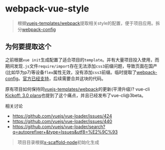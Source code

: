 # webpack-vue-style

> 根据[vuejs-templates/webpack](https://github.com/vuejs-templates/webpack/blob/develop/template/build/utils.js)提取相关style的配置，便于项目应用。拆分[webpack-config](https://github.com/x-scaffold/webpack-config)

## 为何要提取这个 ##

之前根据`vue init`生成配置了适合项目的`template`。并有大量项目投入使用，而期间发现`.js`文件`require/import`存在无法添加`css3`前缀问题，导致页面在国产(比如华为p7)等设备`flex`属性无效，没有添加`css3`前缀。临时提取了[webpack-config](https://github.com/x-scaffold/webpack-config)。[官方已经支持](https://github.com/vuejs-templates/webpack/commit/583b6bb2c5a4d06333aeddb98ec77c28869bdeab#diff-8b394e36c9b3687bafaebea4caa2ebf1)，后续需要合并这块的代码。

原有项目如何保持同[vuejs-templates/webpack](https://github.com/vuejs-templates/webpack)的更新(平滑升级)? vue-cli [Kickoff: 3.0 plans](https://github.com/vuejs/vue-cli/issues/589)也提到了这个痛点，并且已经发布了vue-cli@3beta。


相关讨论
- https://github.com/vuejs/vue-loader/issues/424
- https://github.com/vuejs/vue-loader/issues/440
- https://github.com/vuejs/vue-loader/search?q=autoprefixer+&type=Issues&utf8=%E2%9C%93

> 项目目录根据[x-scaffold-node](https://github.com/huixisheng/x-scaffold-node)初始化生成